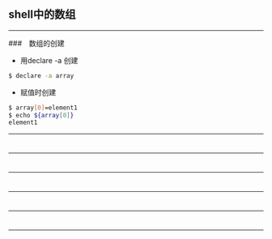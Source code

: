 ## shell中的数组
---
###　数组的创建
- 用declare -a 创建
```sh
$ declare -a array

```
- 赋值时创建
```sh
$ array[0]=element1
$ echo ${array[0]}
element1


```
---
### 

```sh


```

---
### 

```sh


```

---
### 

```sh


```

---
### 

```sh


```

---
### 

```sh


```

---
### 

```sh


```